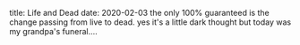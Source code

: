 title: Life and Dead
date: 2020-02-03
the only 100% guaranteed is the change passing from live to dead. yes it's a little dark thought but today was my grandpa's funeral....
